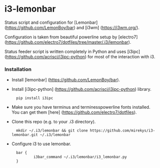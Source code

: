 # i3-lemonbar

Status script and configuration for [Lemonbar] (https://github.com/LemonBoy/bar) and [i3wm] (https://i3wm.org/).

Configuration is taken from beautiful powerline setup by [electro7] (https://github.com/electro7/dotfiles/tree/master/.i3/lemonbar).

Status feeder script is written completely in Python and uses [i3ipc] (https://github.com/acrisci/i3ipc-python) for most of the interaction with i3.

### Installation

* Install [lemonbar] (https://github.com/LemonBoy/bar).
* Install [i3ipc-python] (https://github.com/acrisci/i3ipc-python) library.
        
        pip install i3ipc

* Make sure you have terminus and terminesspowerline fonts installed. You can get them [here] (https://github.com/electro7/dotfiles).
* Clone this repo (e.g. to your .i3 directory).

        mkdir ~/.i3/lemonbar && git clone https://github.com/mirekys/i3-lemonbar.git ~/.i3/lemonbar

* Configure i3 to use lemonbar.

        
        bar {
                i3bar_command ~/.i3/lemonbar/i3_lemonbar.py
        }
        
